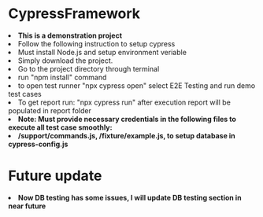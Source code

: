 # CypressFramework
<p>
  <li><b>This is a demonstration project</b></li>
  <li>Follow the following instruction to setup cypress</li>
  <li>Must install Node.js and setup environment veriable</li>
  <li>Simply download the project.</li>
  <li>Go to the project directory through terminal</li>
  <li>run "npm install" command</li>
  <li>to open test runner "npx cypress open" select E2E Testing and run demo test cases</li>
  <li>To get report run: "npx cypress run" after execution report will be populated in report folder</li>
  <li><b>Note: Must provide necessary credentials in the following files to execute all test case smoothly:<b></li>
  <li>/support/commands.js, /fixture/example.js, to setup database in cypress-config.js</li>  
</p>

# Future update
<li>Now DB testing has some issues, I will update DB testing section in near future</li>
